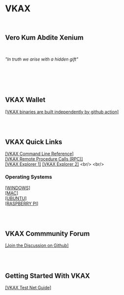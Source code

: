 # **VKAX**
<br/>

## **Vero Kum Abdite Xenium**
<br/>

*"In truth we arise with a hidden gift"*

<br/>
<br/>

<picture>
  <source media="(prefers-color-scheme: dark)" srcset="https://github.com/vkaxcore/VKAX/blob/master/vkax_logo/vkax2b508.png?raw=true">
  <source media="(prefers-color-scheme: light)" srcset="https://github.com/vkaxcore/VKAX/blob/master/vkax_logo/vkax2w508.png?raw=true">
  <img>
</picture>

<br/>
<br/>

<br/>

## VKAX Wallet
[[VKAX binaries are built independently by github action]](https://github.com/vkaxcore/VKAX/releases/tag/v100.10.3)

<br/>
<br/>

## VKAX Quick Links

[[VKAX Command Line Reference]](https://vkaxcore.github.io/VKAX/doc/vkax-command-line-rpc-api-reference)
<br/>
[[VKAX Remote Procedure Calls (RPC)]](https://vkaxcore.github.io/VKAX/doc/vkax-remote-procedure-calls)
<br/>
[[VKAX Explorer 1]](https://x.butkoin.com/network/vkax)
[[VKAX Explorer 2]]([https://x.butkoin.com/network/vkax](https://insight.vkax.org/insight/))
<br/>
<br/>

### Operating Systems
[[WINDOWS]](https://github.com/vkaxcore/VKAX/releases/download/v100.10.3/vkax-win-.zip)
<br/>
[[MAC]](https://github.com/vkaxcore/VKAX/releases/download/v100.10.3/vkax-macos12-.zip)
<br/>
[[UBUNTU]](https://github.com/vkaxcore/VKAX/releases/download/v100.10.3/vkax-ubuntu22-.zip)
<br/>
[[RASPBERRY PI]](https://github.com/vkaxcore/VKAX/releases/download/v100.10.3/vkax-ubuntu22-arm64-.zip)

<br/>
<br/>

## VKAX Commmunity Forum

[[Join the Discussion on Github]](https://github.com/vkaxcore/VKAX/discussions)

<br/>


<br/>


## Getting Started With VKAX
[[VKAX Test Net Guide]](https://vkaxcore.github.io/VKAX/doc/testnet-participation)

<br/>

